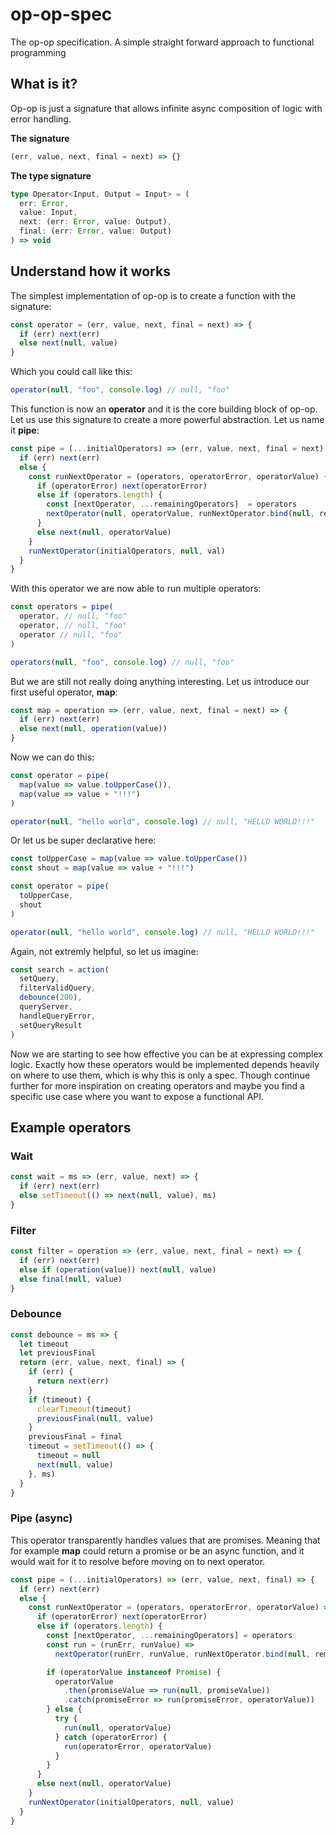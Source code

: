 # op-op-spec
The op-op specification. A simple straight forward approach to functional programming

## What is it?

Op-op is just a signature that allows infinite async composition of logic with error handling.

**The signature**
```js
(err, value, next, final = next) => {}
```

**The type signature**
```ts
type Operator<Input, Output = Input> = (
  err: Error,
  value: Input,
  next: (err: Error, value: Output),
  final: (err: Error, value: Output)
) => void
```

## Understand how it works

The simplest implementation of op-op is to create a function with the signature:

```js
const operator = (err, value, next, final = next) => {
  if (err) next(err)
  else next(null, value)
}
```

Which you could call like this:

```js
operator(null, "foo", console.log) // null, "foo"
```

This function is now an **operator** and it is the core building block of op-op. Let us use this signature to create a more powerful abstraction. Let us name it **pipe**:

```js
const pipe = (...initialOperators) => (err, value, next, final = next) => {
  if (err) next(err)
  else {
    const runNextOperator = (operators, operatorError, operatorValue) {
      if (operatorError) next(operatorError)
      else if (operators.length) {
        const [nextOperator, ...remainingOperators]  = operators
        nextOperator(null, operatorValue, runNextOperator.bind(null, remainingOperators), final) 
      }
      else next(null, operatorValue)
    }
    runNextOperator(initialOperators, null, val)
  }
}
```

With this operator we are now able to run multiple operators:

```js
const operators = pipe(
  operator, // null, "foo"
  operator, // null, "foo"
  operator // null, "foo"
)

operators(null, "foo", console.log) // null, "foo"
```

But we are still not really doing anything interesting. Let us introduce our first useful operator, **map**:

```js
const map = operation => (err, value, next, final = next) => {
  if (err) next(err)
  else next(null, operation(value))
}
```

Now we can do this:

```js
const operator = pipe(
  map(value => value.toUpperCase()),
  map(value => value + "!!!")
)

operator(null, "hello world", console.log) // null, "HELLO WORLD!!!"
```

Or let us be super declarative here:

```js
const toUpperCase = map(value => value.toUpperCase())
const shout = map(value => value + "!!!")

const operator = pipe(
  toUpperCase,
  shout
)

operator(null, "hello world", console.log) // null, "HELLO WORLD!!!"
```

Again, not extremly helpful, so let us imagine:

```js
const search = action(
  setQuery,
  filterValidQuery,
  debounce(200),
  queryServer,
  handleQueryError,
  setQueryResult
)
```

Now we are starting to see how effective you can be at expressing complex logic. Exactly how these operators would be implemented depends heavily on where to use them, which is why this is only a spec. Though continue further for more inspiration on creating operators and maybe you find a specific use case where you want to expose a functional API.

## Example operators

### Wait

```js
const wait = ms => (err, value, next) => {
  if (err) next(err)
  else setTimeout(() => next(null, value), ms)
}
```

### Filter
```js
const filter = operation => (err, value, next, final = next) => {
  if (err) next(err)
  else if (operation(value)) next(null, value)
  else final(null, value)
}
```

### Debounce

```js
const debounce = ms => {
  let timeout
  let previousFinal
  return (err, value, next, final) => {
    if (err) {
      return next(err)
    }
    if (timeout) {
      clearTimeout(timeout)
      previousFinal(null, value)
    }
    previousFinal = final
    timeout = setTimeout(() => {
      timeout = null
      next(null, value)
    }, ms)
  }
}
```

### Pipe (async)

This operator transparently handles values that are promises. Meaning that for example **map** could return a promise or be an async function, and it would wait for it to resolve before moving on to next operator.

```js
const pipe = (...initialOperators) => (err, value, next, final) => {
  if (err) next(err)
  else {
    const runNextOperator = (operators, operatorError, operatorValue) => {
      if (operatorError) next(operatorError)
      else if (operators.length) {
        const [nextOperator, ...remainingOperators] = operators
        const run = (runErr, runValue) =>
          nextOperator(runErr, runValue, runNextOperator.bind(null, remainingOperators), final || next)

        if (operatorValue instanceof Promise) {
          operatorValue
            .then(promiseValue => run(null, promiseValue))
            .catch(promiseError => run(promiseError, operatorValue))
        } else {
          try {
            run(null, operatorValue)
          } catch (operatorError) {
            run(operatorError, operatorValue)
          }
        }
      }
      else next(null, operatorValue)
    }
    runNextOperator(initialOperators, null, value)
  }
}
```
